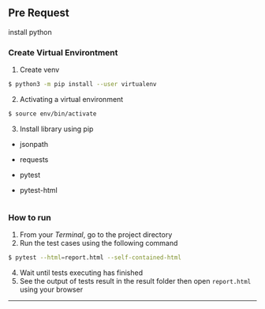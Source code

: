 ## Pre Request
install python

### Create Virtual Environtment
1. Create venv
  ```sh
  $ python3 -m pip install --user virtualenv
  ```

2. Activating a virtual environment
  ```sh
  $ source env/bin/activate
  ```

3. Install library using pip
- jsonpath
- requests
- pytest
- pytest-html

  ```

### How to run
1. From your _Terminal_, go to the project directory
2. Run the test cases using the following command
  ```sh
  $ pytest --html=report.html --self-contained-html
  ```
4. Wait until tests executing has finished
5. See the output of tests result in the result folder then open `report.html`  using your browser

---
